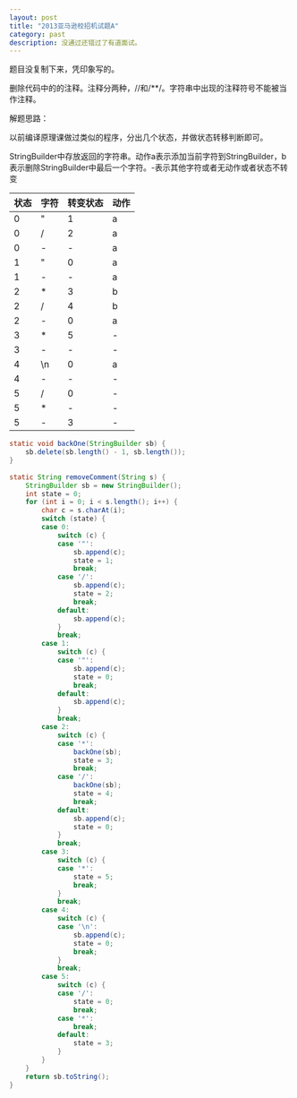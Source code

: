 ```yaml
---
layout: post
title: "2013亚马逊校招机试题A"
category: past
description: 没通过还错过了有道面试。
---
```

题目没复制下来，凭印象写的。

删除代码中的的注释。注释分两种，//和/**/。字符串中出现的注释符号不能被当作注释。

解题思路：

以前编译原理课做过类似的程序，分出几个状态，并做状态转移判断即可。

StringBuilder中存放返回的字符串。动作a表示添加当前字符到StringBuilder，b表示删除StringBuilder中最后一个字符。-表示其他字符或者无动作或者状态不转变

| 状态 | 字符 | 转变状态 | 动作 |
| --- | --- | --- | --- |
| 0 | " | 1 | a |
| 0 | / | 2 | a |
| 0 | - | - | a |
| 1 | " | 0 | a |
| 1 | - | - | a |
| 2 | * | 3 | b |
| 2 | / | 4 | b |
| 2 | - | 0 | a |
| 3 | * | 5 | - |
| 3 | - | - | - |
| 4 | \n | 0 | a |
| 4 | - | - | - |
| 5 | / | 0 | - |
| 5 | * | - | - |
| 5 | - | 3 | - |

```java
static void backOne(StringBuilder sb) {  
    sb.delete(sb.length() - 1, sb.length());  
}  
  
static String removeComment(String s) {  
    StringBuilder sb = new StringBuilder();  
    int state = 0;  
    for (int i = 0; i < s.length(); i++) {  
        char c = s.charAt(i);  
        switch (state) {  
        case 0:  
            switch (c) {  
            case '"':  
                sb.append(c);  
                state = 1;  
                break;  
            case '/':  
                sb.append(c);  
                state = 2;  
                break;  
            default:  
                sb.append(c);  
            }  
            break;  
        case 1:  
            switch (c) {  
            case '"':  
                sb.append(c);  
                state = 0;  
                break;  
            default:  
                sb.append(c);  
            }  
            break;  
        case 2:  
            switch (c) {  
            case '*':  
                backOne(sb);  
                state = 3;  
                break;  
            case '/':  
                backOne(sb);  
                state = 4;  
                break;  
            default:  
                sb.append(c);  
                state = 0;  
            }  
            break;  
        case 3:  
            switch (c) {  
            case '*':  
                state = 5;  
                break;  
            }  
            break;  
        case 4:  
            switch (c) {  
            case '\n':  
                sb.append(c);  
                state = 0;  
                break;  
            }  
            break;  
        case 5:  
            switch (c) {  
            case '/':  
                state = 0;  
                break;  
            case '*':  
                break;  
            default:  
                state = 3;  
            }  
        }  
    }  
    return sb.toString();  
} 
```